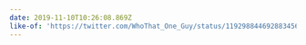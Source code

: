 ```yaml
---
date: 2019-11-10T10:26:08.869Z
like-of: 'https://twitter.com/WhoThat_One_Guy/status/1192988446928834561?s=19'
---
```


